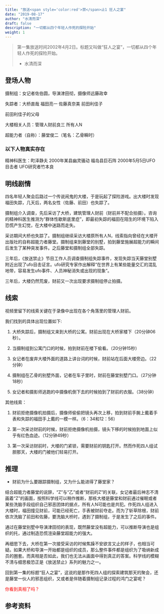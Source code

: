 ```yaml
---
title: "放送<span style='color:red'>禁</span>止1 狂人之宴"
date: "2019-08-17"
author: "水清而深"
draft: false
description: "一切都从四个年轻人作死的探险开始"
weight: 1
---
```




> 第一集放送时间2002年4月2日。标题又叫做“狂人之宴”，一切都从四个年轻人作死的探险开始。 
> - 水清而深

## 登场人物

摄制组：女记者佐伯圆，导演津田彻，摄像师远藤政幸

失踪者：大桥直哉 福田亮一 佐藤真奈美 前田利佳子

前田利佳子的父母

大楼相关人员：管理人财前良三 所有人N

超能力者（自称）：藤堂俊二（笔名：乙骨瞬时）

### 以下人物真实存在

精神科医生：町泽静夫 2000年某县幽灵骚动 福岛县巨石阵 2000年5月5日UFO目击者 UFO研究者竹本良

## 明线剧情

四名年轻人聚会后路过一个传说闹鬼的大楼，于是玩起了探险游戏。出大楼时发现福田失踪，几天后，两名女性（佐藤、前田）也失踪了。

摄制组介入调查，先后采访了大桥，建筑管理人财前（财前并不配合拍摄）。咨询的精神科医生推测为“群体性歇斯底里症”，即最初失踪的福田在陌生的环境下陷入恐慌产生幻觉，在大楼中迷路而走失。

采访期间大桥也失踪了。摄制组继续采访大楼原所有人N，线索指向曾经在大楼开出版社的自称超能力者藤堂。摄制组来到藤堂的别墅，拍到藤堂施展超能力的瞬间后发生了某种突发事件。之后藤堂和摄制组全部失踪。

三年后，《放送禁止》节目工作人员调查摄制组失踪事件，发现失踪当天藤堂别墅附近出现了ufo目击证言。ufo研究专家作出解释“在世界上有某些能量交汇的混乱地带，容易发生ufo事件、人员神秘消失或出现的现象”。

三年后，大楼仍然荒废，财前又一次出现要求摄制组停止拍摄。


## 线索

视频里留下的线索关键在于录像中出现在各个角落里的管理人财前。

我们找到的具体出现位置如下:

1. 大桥失踪后，摄制组又来到大桥的公寓。财前出现在大桥家楼下（20分钟06秒）。

2. 当摄制组到公寓门口的时候，拍到财前在楼下偷看。（20分钟15秒）

3. 女记者在废弃大楼外面的道路上讲台词的时候，财前站在后面大楼旁边。（22分钟）

4. 摄制组在乙骨的别墅外面，记者在车子里时，财前在藤堂别墅门口。（27分钟18秒）

5. 女记者和摄影师逃跑的中摄像机倒下去的时候拍到了财前的衣服。（38分钟）

其他线索：

1. 财前拒绝摄像机拍摄后，摄像师偷偷把镜头再次上移，拍到财前手腕上戴着手表和失踪的福田手上戴的一模一样。（6：34和12：56）
 
1. 第一次采访财前的时候，财前拒绝摄像机拍摄，镜头下移的时候拍到地面上似乎有红色血迹。（12分钟49秒）

1. 第一次采访财前时，大楼的门紧锁，需要财前的钥匙打开。然而作死四人组试胆那天，大楼的门被他们轻易打开。



## 推理


- 财前为什么要跟踪摄制组，又为什么能进得了藤堂家？

结合超能力者藤堂的说辞，“Z”与“乙”或者“财前的Z”的关联，女记者最后神志不清画着“Z”的画面，按照科学线可以稍作推断，那栋大楼是藤堂和财前通过催眠或者某些洗脑手段组织自己邪恶团体的据点，所有人N可能也是共犯。作死四人组进入大楼时，福田撞见财前，可能已经死亡，手表被财前夺走。而为了斩草除根，财前依次洗脑了前田和佐藤，要洗脑大桥时，遇到了摄制组，于是发生了之后的事件。

通过在藤堂别墅中导演津田彻的表现，既然藤堂没有超能力，可以推断导演也是组织的托，通过制造恐慌渲染藤堂超能力的强大。

再细思下去，大桥在第一次接受采访的时候焦躁不安欲言又止的样子，也相当可疑。如果大桥和导演一开始都是组织的成员，那么整件事件都是组织为了吸纳新成员的圈套。而真相是否如此，我们也无法从画面中得到真正的答案。科学线的模糊不清与细思极恐正是《放送禁止》系列的魅力之一。

回到第一集的标题“狂人之宴”，这说的是那作死四人组的探索建筑那天的聚会，还是藤堂一伙人的邪恶组织，又或者是伴随着摄制组记录过程的鸿门之宴呢？


<span style='color:red'>你看到真相了吗？</span>



## 参考资料


